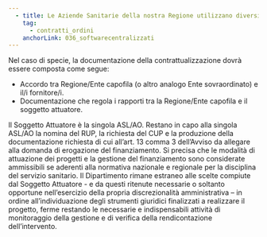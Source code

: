 ```yaml
---
  - title: Le Aziende Sanitarie della nostra Regione utilizzano diversi software centralizzati, utilizzati da tutte le Aziende Sanitarie. Tali software sono disciplinati da un contratto regionale, da un'Agenzia Regionale o Società in-house, ovvero da un Ente del SSR nominato capofila. Qual è lo scenario di contrattualizzazione per le Aziende?
    tag:
      - contratti_ordini
    anchorLink: 036_softwarecentralizzati
---
```


Nel caso di specie, la documentazione della contrattualizzazione dovrà essere composta come segue:
- Accordo tra Regione/Ente capofila (o altro analogo Ente sovraordinato) e il/i fornitore/i.
- Documentazione che regola i rapporti tra la Regione/Ente capofila e il soggetto attuatore. 

Il Soggetto Attuatore è la singola ASL/AO.
Restano in capo alla singola ASL/AO la nomina del RUP, la richiesta del CUP e la produzione della documentazione richiesta di cui all’art. 13 comma 3 dell’Avviso da allegare alla domanda di erogazione del finanziamento.
Si precisa che le modalità di attuazione dei progetti e la gestione del finanziamento sono considerate ammissibili se aderenti alla normativa nazionale e regionale per la disciplina del servizio sanitario.
Il Dipartimento rimane estraneo alle scelte compiute dal Soggetto Attuatore - e da questi ritenute necessarie o soltanto opportune nell’esercizio della propria discrezionalità amministrativa – in ordine all’individuazione degli strumenti giuridici finalizzati a realizzare il progetto, ferme restando le necessarie e indispensabili attività di monitoraggio della gestione e di verifica della rendicontazione dell’intervento. 
